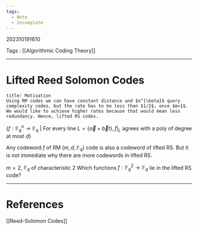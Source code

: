 ```yaml
---
tags:
  - Note
  - Incomplete
---
```

202310191610

Tags : [[Algorithmic Coding Theory]]

---
# Lifted Reed Solomon Codes

```ad-hint
title: Motivation
Using RM codes we can have constant distance and $n^{\beta}$ query complexity codes, but the rate has to be less than $1/2$, once $m>1$. We would like to achieve higher rates because that would mean less redundancy. Hence, lifted RS codes.
```

$\{f:\mathbb{F}_{q}^{n}\to \mathbb{F}_{q}\ |\ \text{For every line }L=\{ \vec{a}+\vec{b}t \}, f|_{L}\text{ agrees with a poly of degree at most }d\}$

Any codeword $f$ of RM ($m,d,\mathbb{F}_{q}$) code is also a codeword of lifted RS. But it is not immediate why there are more codewords in lifted RS.

$m=2$, $\mathbb{F}_{q}$ of characteristic $2$
Which functions $f:\mathbb{F}_{q}^{2}\to \mathbb{F}_{q}$ lie in the lifted RS code?


---
# References
[[Reed-Solomon Codes]]
